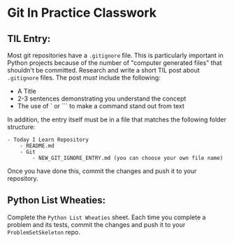 # Git In Practice Classwork

## TIL Entry:

Most git repositories have a `.gitignore` file. This is particularly important
in Python projects because of the number of "computer generated files" that
shouldn't be committed. Research and write a short TIL post about `.gitignore`
files. The post _must_ include the following:

- A Title
- 2-3 sentences demonstrating you understand the concept
- The use of \` or \`\`\` to make a command stand out from text

In addition, the entry itself must be in a file that matches the following
folder structure:

```
- Today I Learn Repository
    - README.md
    - Git
        - NEW_GIT_IGNORE_ENTRY.md (you can choose your own file name)
```

Once you have done this, commit the changes and push it to your repository.

## Python List Wheaties:

Complete the `Python List Wheaties` sheet. Each time you complete a problem and
its tests, commit the changes and push it to your `ProblemSetSkeleton` repo.
